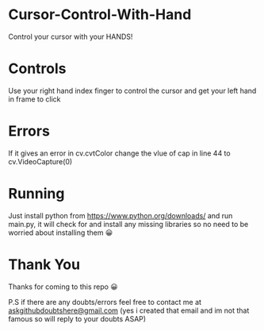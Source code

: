 # Cursor-Control-With-Hand
Control your cursor with your HANDS!
# Controls
Use your right hand index finger to control the cursor and get your left hand in frame to click
# Errors
If it gives an error in cv.cvtColor change the vlue of cap in line 44 to cv.VideoCapture(0) 
# Running
Just install python from https://www.python.org/downloads/ and run main.py, it will check for and install any missing libraries so no need to be worried about installing them 😀
# Thank You
Thanks for coming to this repo 😀


P.S if there are any doubts/errors feel free to contact me at askgithubdoubtshere@gmail.com 
 (yes i created that email and im not that famous so will reply to your doubts ASAP)
